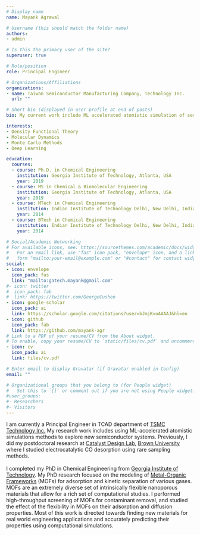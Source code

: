 ```yaml
---
# Display name
name: Mayank Agrawal

# Username (this should match the folder name)
authors:
- admin

# Is this the primary user of the site?
superuser: true

# Role/position
role: Principal Engineer

# Organizations/Affiliations
organizations:
- name: Taiwan Semiconductor Manufacturing Company, Technology Inc.
  url: ""

# Short bio (displayed in user profile at end of posts)
bio: My current work include ML accelerated atomistic simulation of semiconductor materials.

interests:
- Density Functional Theory
- Molecular Dynamics
- Monte Carlo Methods
- Deep Learning

education:
  courses:
  - course: Ph.D. in Chemical Engineering
    institution: Georgia Institute of Technology, Atlanta, USA
    year: 2019
  - course: MS in Chemical & Biomolecular Engineering
    institution: Georgia Institute of Technology, Atlanta, USA
    year: 2019
  - course: MTech in Chemical Engineering
    institution: Indian Institute of Technology Delhi, New Delhi, India
    year: 2014
  - course: BTech in Chemical Engineering
    institution: Indian Institute of Technology Delhi, New Delhi, India
    year: 2014

# Social/Academic Networking
# For available icons, see: https://sourcethemes.com/academic/docs/widgets/#icons
#   For an email link, use "fas" icon pack, "envelope" icon, and a link in the
#   form "mailto:your-email@example.com" or "#contact" for contact widget.
social:
- icon: envelope
  icon_pack: fas
  link: "mailto:gatech.mayank@gmail.com"
#- icon: twitter
#  icon_pack: fab
#  link: https://twitter.com/GeorgeCushen
- icon: google-scholar
  icon_pack: ai
  link: https://scholar.google.com/citations?user=bJmjKvoAAAAJ&hl=en
- icon: github
  icon_pack: fab
  link: https://github.com/mayank-agr
# Link to a PDF of your resume/CV from the About widget.
# To enable, copy your resume/CV to `static/files/cv.pdf` and uncomment the lines below.
- icon: cv
  icon_pack: ai
  link: files/cv.pdf

# Enter email to display Gravatar (if Gravatar enabled in Config)
email: ""

# Organizational groups that you belong to (for People widget)
#   Set this to `[]` or comment out if you are not using People widget.
#user_groups:
#- Researchers
#- Visitors
---
```


I am currently a Principal Engineer in TCAD department of [TSMC Technology Inc.](https://www.tsmc.com/english) My research work includes using ML-accelerated atomistic simulations methods to explore new semiconductor systems. Previously, I did my postdoctoral research at [Catalyst Design Lab](https://www.brown.edu/Departments/Engineering/Labs/Peterson/), [Brown University](https://www.brown.edu/academics/engineering/) where I studied electrocatalytic CO desorption using rare sampling methods.<br><br>
I completed my PhD in Chemical Engineering from [Georgia Institute of Technology](https://chbe.gatech.edu/). My PhD research focused on the modeling of [Metal-Organic Frameworks](https://en.wikipedia.org/wiki/Metal%E2%80%93organic_framework/) (MOFs) for adsorption and kinetic separation of various gases. MOFs are an extremely diverse set of intrinsically flexible nanoporous materials that allow for a rich set of computational studies. I performed high-throughput screening of MOFs for contaminant removal, and studied the effect of the flexibility in MOFs on their adsorption and diffusion properties. Most of this work is directed towards finding new materials for real world engineering applications and accurately predicting their properties using computational simulations.
